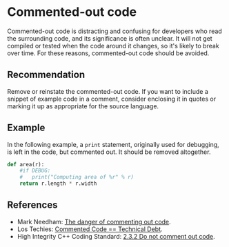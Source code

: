 # Commented-out code
Commented-out code is distracting and confusing for developers who read the surrounding code, and its significance is often unclear. It will not get compiled or tested when the code around it changes, so it's likely to break over time. For these reasons, commented-out code should be avoided.


## Recommendation
Remove or reinstate the commented-out code. If you want to include a snippet of example code in a comment, consider enclosing it in quotes or marking it up as appropriate for the source language.


## Example
In the following example, a `print` statement, originally used for debugging, is left in the code, but commented out. It should be removed altogether.


```python
def area(r):
    #if DEBUG:
    #   print("Computing area of %r" % r)
    return r.length * r.width

```

## References
* Mark Needham: [The danger of commenting out code](http://www.markhneedham.com/blog/2009/01/17/the-danger-of-commenting-out-code/).
* Los Techies: [Commented Code == Technical Debt](http://lostechies.com/rodpaddock/2010/12/29/commented-code-technical-debt).
* High Integrity C++ Coding Standard: [2.3.2 Do not comment out code](http://www.codingstandard.com/rule/2-3-2-do-not-comment-out-code/).
